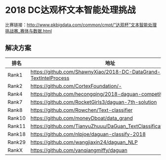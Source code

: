 
# 2018 DC达观杯文本智能处理挑战

比赛链接：http://www.pkbigdata.com/common/cmpt/“达观杯”文本智能处理挑战赛_赛体与数据.html

## 解决方案
|排名|地址|
|----|----|
|Rank1|https://github.com/ShawnyXiao/2018-DC-DataGrand-TextIntelProcess|
|Rank2|https://github.com/CortexFoundation/-|
|Rank4|https://github.com/hecongqing/2018-daguan-competition|
|Rank7|https://github.com/RocketGirls3/daguan-7th-solution|
|Rank8|https://github.com/Rowchen/Text-classifier|
|Rank10|https://github.com/moneyDboat/data_grand|
|Rank11|https://github.com/TianyuZhuuu/DaGuan_TextClassification_Rank11|
|Rank18|https://github.com/nlpjoe/daguan-classify-2018|
|Rank29|https://github.com/wangjiaxin24/daguan_NLP|
|RankX|https://github.com/yanqiangmiffy/daguan|

